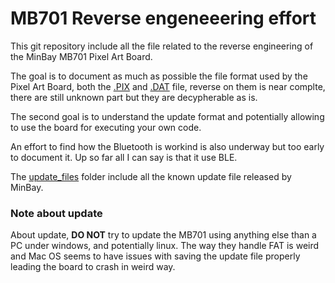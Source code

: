 MB701 Reverse engeneeering effort
=================================

This git repository include all the file related to the reverse engineering of the MinBay MB701 Pixel Art Board.

The goal is to document as much as possible the file format used by the Pixel Art Board, both the [.PIX](PIXB.md) and [.DAT](PTCR.md) file, reverse on them is near complte, there are still unknown part but they are decypherable as is.

The second goal is to understand the update format and potentially allowing to use the board for executing your own code.

An effort to find how the Bluetooth is workind is also underway but too early to document it. Up so far all I can say is that it use BLE.


The [update_files](update_files) folder include all the known update file released by MinBay. 

### Note about update
About update, **DO NOT** try to update the MB701 using anything else than a PC under windows, and potentially linux. The way they handle FAT is weird and Mac OS seems to have issues with saving the update file properly leading the board to crash in weird way. 